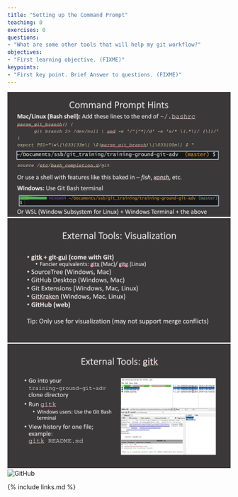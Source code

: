 ```yaml
---
title: "Setting up the Command Prompt"
teaching: 0
exercises: 0
questions:
- "What are some other tools that will help my git workflow?"
objectives:
- "First learning objective. (FIXME)"
keypoints:
- "First key point. Brief Answer to questions. (FIXME)"
---
```

![Prompts](../fig/05-prompt.png)
![External](../fig/06-external.png)
![GITK](../fig/07-gitk.png)
![GitHub](../fig/07-github.png)


{% include links.md %}
